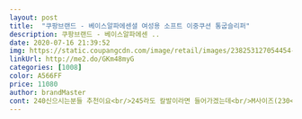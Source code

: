 ```yaml
---
layout: post 
title:  "쿠팡브랜드 - 베이스알파에센셜 여성용 소프트 이중쿠션 통굽슬리퍼" 
description: 쿠팡브랜드 - 베이스알파에센 ..
date: 2020-07-16 21:39:52 
img: https://static.coupangcdn.com/image/retail/images/238253127054454-9de4d533-1ed8-4eb9-9986-b201d08c8228.jpg 
linkUrl: http://me2.do/GKm48myG 
categories: [1008] 
color: A566FF 
price: 11080 
author: brandMaster 
cont: 240신으시는분들 추천이요<br/>245라도 칼발이라면 들어가겠는데<br/>M사이즈(230<br/> -235mm) 구입했는데 아주 잘 맞네요.<br/><br/>가격  11,160원<br/>가장자리에 발가락이나 발등을 긁히고 다칠 염려가 없을 것 같아요.<br/><br/>굽도 적당하고 저렴하고 가볍고 편한 슬리퍼.<br/><br/>그것도 편하고 느낌이 좋네요.<br/><br/>길이는 딱 뒷굼치까지 올거 같습니다<br/>꽉끼고 작아요<br/>눈으로 봐서는 무겁게 생겼는데도 생각보다 가볍고<br/>면봉으로 사이즈 어림짐작하는 사진들 첨부해요<br/>발등을 감싸주는 부분이 솜이 든 일반 천이라고 생각될정도의 부드러운 스펀지 든 가죽인데 그게 너무 만족스럽네요 착한 가격에 잘 산거같아요ㅎㅎ<br/>발등을 덮는 부분은 굉장히 부드럽고 말랑해서<br/>발볼은 보통이고<br/>발볼이 넓고 통통합니다<br/> 
---
```

 
